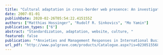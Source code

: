 ```yaml
---
title: "Cultural adaptation in cross-border web presence: An investigation of German companies’ domestic, US, UK and Latin-American websites"
date: 2007-01-01
publishDate: 2020-02-26T05:54:22.415155Z
authors: ["Matthias Hossinger", "Rudolf R. Sinkovics", "Mo Yamin"]
publication_types: ["6"]
abstract: "Standardization, adaptation, website, culture, "
featured: false
publication: "*Anxieties and Management Responses in International Business*"
url_pdf: "http://www.palgrave.com/products/Catalogue.aspx?is=0230515568"
---
```


